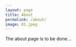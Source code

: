 ```yaml
---
layout: page
title: About
permalink: /about/
image: 01.jpeg
---
```


The about page is to be done...